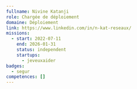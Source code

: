 ```yaml
---
fullname: Nivine Katanji
role: Chargée de déploiement
domaine: Déploiement
link: https://www.linkedin.com/in/n-kat-reseaux/
missions:
  - start: 2022-07-11
    end: 2026-01-31
    status: independent
    startups:
      - jeveuxaider
badges:
  - segur
competences: []
---
```

